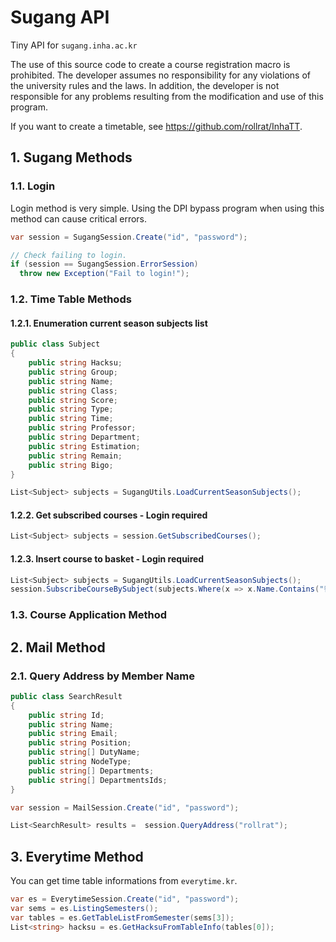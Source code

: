 # Sugang API

Tiny API for `sugang.inha.ac.kr`

The use of this source code to create a course registration macro is prohibited.
The developer assumes no responsibility for any violations of the university rules and the laws.
In addition, the developer is not responsible for any problems resulting from the modification and use of this program.

If you want to create a timetable, see https://github.com/rollrat/InhaTT.

## 1. Sugang Methods

### 1.1. Login

Login method is very simple.
Using the DPI bypass program when using this method can cause critical errors.

``` cs
var session = SugangSession.Create("id", "password");

// Check failing to login.
if (session == SugangSession.ErrorSession)
  throw new Exception("Fail to login!");
```

### 1.2. Time Table Methods

#### 1.2.1. Enumeration current season subjects list

``` cs
public class Subject
{
    public string Hacksu;
    public string Group;
    public string Name;
    public string Class;
    public string Score;
    public string Type;
    public string Time;
    public string Professor;
    public string Department;
    public string Estimation;
    public string Remain;
    public string Bigo;
}

List<Subject> subjects = SugangUtils.LoadCurrentSeasonSubjects();
```

#### 1.2.2. Get subscribed courses - Login required

``` cs
List<Subject> subjects = session.GetSubscribedCourses();
```

#### 1.2.3. Insert course to basket - Login required

``` cs
List<Subject> subjects = SugangUtils.LoadCurrentSeasonSubjects();
session.SubscribeCourseBySubject(subjects.Where(x => x.Name.Contains("컴파일러"))[0]);
```

### 1.3. Course Application Method

## 2. Mail Method

### 2.1. Query Address by Member Name

``` cs
public class SearchResult
{
    public string Id;
    public string Name;
    public string Email;
    public string Position;
    public string[] DutyName;
    public string NodeType;
    public string[] Departments;
    public string[] DepartmentsIds;
}

var session = MailSession.Create("id", "password");

List<SearchResult> results =  session.QueryAddress("rollrat");
```

## 3. Everytime Method

You can get time table informations from `everytime.kr`.

``` cs
var es = EverytimeSession.Create("id", "password");
var sems = es.ListingSemesters();
var tables = es.GetTableListFromSemester(sems[3]);
List<string> hacksu = es.GetHacksuFromTableInfo(tables[0]);
```